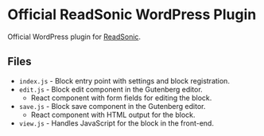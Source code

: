 # Official ReadSonic WordPress Plugin

Official WordPress plugin for [ReadSonic](https://readsonic.io).

## Files

- `index.js` - Block entry point with settings and block registration.
- `edit.js` - Block edit component in the Gutenberg editor.
    + React component with form fields for editing the block.
- `save.js` - Block save component in the Gutenberg editor.
    + React component with HTML output for the block.
- `view.js` - Handles JavaScript for the block in the front-end.
